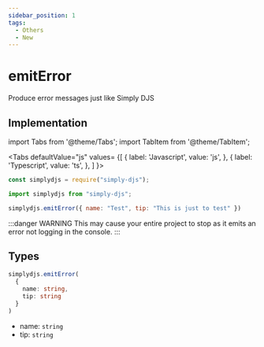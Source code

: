 ```yaml
---
sidebar_position: 1
tags:
  - Others
  - New
---
```


# emitError

Produce error messages just like Simply DJS

## Implementation

import Tabs from '@theme/Tabs';
import TabItem from '@theme/TabItem';

<Tabs
  defaultValue="js"
  values= {[
    { label: 'Javascript', value: 'js', },
    { label: 'Typescript', value: 'ts', },
  ]
}>
<TabItem value="js">

```js
const simplydjs = require("simply-djs");
```

</TabItem>

<TabItem value="ts">

```ts
import simplydjs from "simply-djs";
```

</TabItem>

</Tabs>

```js
simplydjs.emitError({ name: "Test", tip: "This is just to test" })
```


:::danger WARNING
This may cause your entire project to stop as it emits an error not logging in the console.
:::

## Types
```ts
simplydjs.emitError(
  {
    name: string,
    tip: string
  }
)
```

- name: `string`
- tip: `string`
